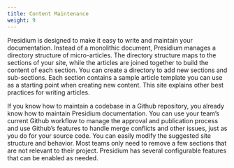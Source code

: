 ```yaml
---
title: Content Maintenance
weight: 9
---
```


Presidium is designed to make it easy to write and maintain your documentation. Instead of a monolithic document, 
Presidium manages a directory structure of micro-articles. The directory structure maps to the sections of your site, 
while the articles are joined together to build the content of each section. You can create a directory to add new 
sections and sub-sections. Each section contains a sample article template you can use as a starting point when creating
new content. This site explains other best practices for writing articles.

If you know how to maintain a codebase in a Github repository, you already know how to maintain Presidium documentation.
You can use your team’s current Github workflow to manage the approval and publication process and use Github’s features
to handle merge conflicts and other issues, just as you do for your source code. You can easily modify the suggested 
site structure and behavior. Most teams only need to remove a few sections that are not relevant to their project. 
Presidium has several configurable features that can be enabled as needed.
